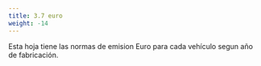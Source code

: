 ```yaml
---
title: 3.7 euro
weight: -14
---
```


Esta hoja tiene las normas de emision Euro para cada vehículo
segun año de fabricación.


